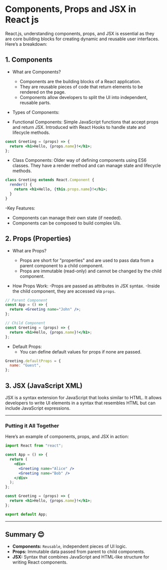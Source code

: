 # Components, Props and JSX in React js

React.js, understanding components, props, and JSX is essential as they are core building blocks for creating dynamic and reusable user interfaces. Here’s a breakdown:

## **1. Components**

- What are Components?
  - Components are the building blocks of a React application.
  - They are reusable pieces of code that return elements to be rendered on the page.
  - Components allow developers to split the UI into independent, reusable parts.
- Types of Components:

- Functional Components:
  Simple JavaScript functions that accept props and return JSX.
  Introduced with React Hooks to handle state and lifecycle methods.

```jsx
const Greeting = (props) => {
  return <h1>Hello, {props.name}!</h1>;
};
```

- Class Components:
  Older way of defining components using ES6 classes.
  They have a render method and can manage state and lifecycle methods.

```jsx
class Greeting extends React.Component {
  render() {
    return <h1>Hello, {this.props.name}!</h1>;
  }
}
```

-Key Features:

- Components can manage their own state (if needed).
- Components can be composed to build complex UIs.

## **2. Props (Properties)**

- What are Props?

  - Props are short for "properties" and are used to pass data from a parent component to a child component.
  - Props are immutable (read-only) and cannot be changed by the child component.

- How Props Work:
  -Props are passed as attributes in JSX syntax.
  -Inside the child component, they are accessed via `props`.

```jsx
// Parent Component
const App = () => {
  return <Greeting name="John" />;
};

// Child Component
const Greeting = (props) => {
  return <h1>Hello, {props.name}!</h1>;
};
```

- Default Props:
  - You can define default values for props if none are passed.

```jsx
Greeting.defaultProps = {
  name: "Guest",
};
```

## **3. JSX (JavaScript XML)**

JSX is a syntax extension for JavaScript that looks similar to HTML.
It allows developers to write UI elements in a syntax that resembles HTML but can include JavaScript expressions.

---

### Putting it All Together

Here’s an example of components, props, and JSX in action:

```jsx
import React from "react";

const App = () => {
  return (
    <div>
      <Greeting name="Alice" />
      <Greeting name="Bob" />
    </div>
  );
};

const Greeting = (props) => {
  return <h1>Hello, {props.name}!</h1>;
};

export default App;
```

---

## Summary 😊

- **Components:** `Reusable`, independent pieces of UI logic.
- **Props:** Immutable data passed from parent to child components.
- **JSX:** Syntax that combines JavaScript and HTML-like structure for writing React components.
